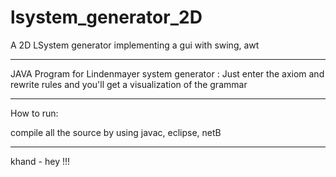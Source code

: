 # lsystem_generator_2D

A 2D LSystem generator implementing a gui with swing, awt

***********************************************************************
JAVA Program for Lindenmayer system generator : 
Just enter the axiom and rewrite rules and you'll get a visualization 
of the grammar


***********************************************************************
How to run:

compile all the source by using javac, eclipse, netB

***********************************************************************
khand - hey !!!